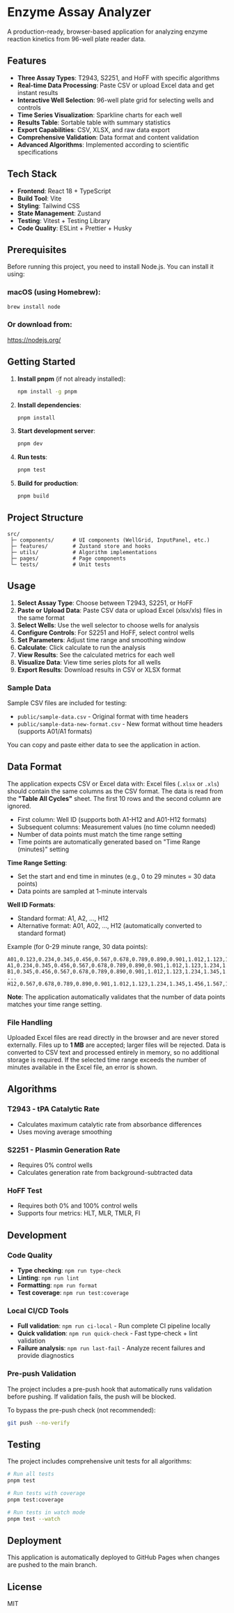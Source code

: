 # Enzyme Assay Analyzer

A production-ready, browser-based application for analyzing enzyme reaction kinetics from 96-well plate reader data.

## Features

- **Three Assay Types**: T2943, S2251, and HoFF with specific algorithms
- **Real-time Data Processing**: Paste CSV or upload Excel data and get instant results
- **Interactive Well Selection**: 96-well plate grid for selecting wells and controls
- **Time Series Visualization**: Sparkline charts for each well
- **Results Table**: Sortable table with summary statistics
- **Export Capabilities**: CSV, XLSX, and raw data export
- **Comprehensive Validation**: Data format and content validation
- **Advanced Algorithms**: Implemented according to scientific specifications

## Tech Stack

- **Frontend**: React 18 + TypeScript
- **Build Tool**: Vite
- **Styling**: Tailwind CSS
- **State Management**: Zustand
- **Testing**: Vitest + Testing Library
- **Code Quality**: ESLint + Prettier + Husky

## Prerequisites

Before running this project, you need to install Node.js. You can install it using:

### macOS (using Homebrew):
```bash
brew install node
```

### Or download from:
https://nodejs.org/

## Getting Started

1. **Install pnpm** (if not already installed):
   ```bash
   npm install -g pnpm
   ```

2. **Install dependencies**:
   ```bash
   pnpm install
   ```

3. **Start development server**:
   ```bash
   pnpm dev
   ```

4. **Run tests**:
   ```bash
   pnpm test
   ```

5. **Build for production**:
   ```bash
   pnpm build
   ```

## Project Structure

```
src/
 ├─ components/      # UI components (WellGrid, InputPanel, etc.)
 ├─ features/        # Zustand store and hooks
 ├─ utils/           # Algorithm implementations
 ├─ pages/           # Page components
 └─ tests/           # Unit tests
```

## Usage

1. **Select Assay Type**: Choose between T2943, S2251, or HoFF
2. **Paste or Upload Data**: Paste CSV data or upload Excel (xlsx/xls) files in the same format
3. **Select Wells**: Use the well selector to choose wells for analysis
4. **Configure Controls**: For S2251 and HoFF, select control wells
5. **Set Parameters**: Adjust time range and smoothing window
6. **Calculate**: Click calculate to run the analysis
7. **View Results**: See the calculated metrics for each well
8. **Visualize Data**: View time series plots for all wells
9. **Export Results**: Download results in CSV or XLSX format

### Sample Data

Sample CSV files are included for testing:
- `public/sample-data.csv` - Original format with time headers
- `public/sample-data-new-format.csv` - New format without time headers (supports A01/A1 formats)

You can copy and paste either data to see the application in action.

## Data Format

The application expects CSV or Excel data with:
Excel files (`.xlsx` or `.xls`) should contain the same columns as the CSV format. The data is read from the **"Table All Cycles"** sheet. The first 10 rows and the second column are ignored.
- First column: Well ID (supports both A1-H12 and A01-H12 formats)
- Subsequent columns: Measurement values (no time column needed)
- Number of data points must match the time range setting
- Time points are automatically generated based on "Time Range (minutes)" setting

**Time Range Setting**: 
- Set the start and end time in minutes (e.g., 0 to 29 minutes = 30 data points)
- Data points are sampled at 1-minute intervals

**Well ID Formats**:
- Standard format: A1, A2, ..., H12
- Alternative format: A01, A02, ..., H12 (automatically converted to standard format)

Example (for 0-29 minute range, 30 data points):
```csv
A01,0.123,0.234,0.345,0.456,0.567,0.678,0.789,0.890,0.901,1.012,1.123,1.234,1.345,1.456,1.567,1.678,1.789,1.890,1.901,2.012,2.123,2.234,2.345,2.456,2.567,2.678,2.789,2.890,2.901,3.012
A1,0.234,0.345,0.456,0.567,0.678,0.789,0.890,0.901,1.012,1.123,1.234,1.345,1.456,1.567,1.678,1.789,1.890,1.901,2.012,2.123,2.234,2.345,2.456,2.567,2.678,2.789,2.890,2.901,3.012,3.123
B1,0.345,0.456,0.567,0.678,0.789,0.890,0.901,1.012,1.123,1.234,1.345,1.456,1.567,1.678,1.789,1.890,1.901,2.012,2.123,2.234,2.345,2.456,2.567,2.678,2.789,2.890,2.901,3.012,3.123,3.234
...
H12,0.567,0.678,0.789,0.890,0.901,1.012,1.123,1.234,1.345,1.456,1.567,1.678,1.789,1.890,1.901,2.012,2.123,2.234,2.345,2.456,2.567,2.678,2.789,2.890,2.901,3.012,3.123,3.234,3.345,3.456
```

**Note**: The application automatically validates that the number of data points matches your time range setting.

### File Handling

Uploaded Excel files are read directly in the browser and are never stored externally. Files up to **1&nbsp;MB** are accepted; larger files will be rejected. Data is converted to CSV text and processed entirely in memory, so no additional storage is required.
If the selected time range exceeds the number of minutes available in the Excel file, an error is shown.

## Algorithms

### T2943 - tPA Catalytic Rate
- Calculates maximum catalytic rate from absorbance differences
- Uses moving average smoothing

### S2251 - Plasmin Generation Rate
- Requires 0% control wells
- Calculates generation rate from background-subtracted data

### HoFF Test
- Requires both 0% and 100% control wells
- Supports four metrics: HLT, MLR, TMLR, FI

## Development

### Code Quality
- **Type checking**: `npm run type-check`
- **Linting**: `npm run lint`
- **Formatting**: `npm run format`
- **Test coverage**: `npm run test:coverage`

### Local CI/CD Tools
- **Full validation**: `npm run ci-local` - Run complete CI pipeline locally
- **Quick validation**: `npm run quick-check` - Fast type-check + lint validation
- **Failure analysis**: `npm run last-fail` - Analyze recent failures and provide diagnostics

### Pre-push Validation
The project includes a pre-push hook that automatically runs validation before pushing. If validation fails, the push will be blocked.

To bypass the pre-push check (not recommended):
```bash
git push --no-verify
```

## Testing

The project includes comprehensive unit tests for all algorithms:

```bash
# Run all tests
pnpm test

# Run tests with coverage
pnpm test:coverage

# Run tests in watch mode
pnpm test --watch
```

## Deployment

This application is automatically deployed to GitHub Pages when changes are pushed to the main branch.

## License

MIT
